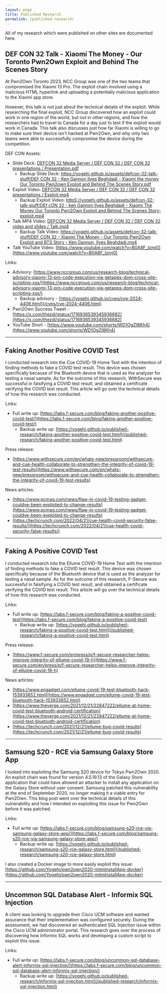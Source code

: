 ```yaml
---
layout: page
title: Published Research
permalink: /published-research/
---
```


All of my research which were published on other sites are documented here.

## DEF CON 32 Talk - Xiaomi The Money - Our Toronto Pwn2Own Exploit and Behind The Scenes Story

At Pwn2Own Toronto 2023, NCC Group was one of the two teams that compromised the Xiaomi 13 Pro. The exploit chain involved using a malicious HTML hyperlink and uploading a potentially malicious application to the Xiaomi app store.

However, this talk is not just about the technical details of the exploit. While researching the final exploit, NCC Group discovered how an exploit could work in one region of the world, but not in other regions, and how the researchers had to travel to Canada for a day just to test if the exploit would work in Canada. This talk also discusses just how far Xiaomi is willing to go to make sure their device isn't hacked at Pwn2Own, and why only two teams were able to successfully compromise the device during the competition.

DEF CON Assets:

* Slide Deck: [DEFCON 32 Media Server / DEF CON 32 / DEF CON 32 presentations / Presentation.pdf](https://media.defcon.org/DEF%20CON%2032/DEF%20CON%2032%20presentations/DEF%20CON%2032%20-%20Ken%20Gannon%20Ilyes%20Beghdadi%20-%20Xiaomi%20The%20Money%20Our%20Toronto%20Pwn2Own%20Exploit%20and%20Behind%20The%20Scenes%20Story.pdf)
    * Backup Slide Deck: [https://yogehi.github.io/assets/defcon-32-talk-stuff/DEF CON 32 - Ken Gannon Ilyes Beghdadi - Xiaomi the money Our Toronto Pwn2own Exploit and Behind The Scenes Story.pdf](/assets/defcon-32-talk-stuff/DEF%20CON%2032%20-%20Ken%20Gannon%20Ilyes%20Beghdadi%20-%20Xiaomi%20The%20Money%20Our%20Toronto%20Pwn2Own%20Exploit%20and%20Behind%20The%20Scenes%20Story.pdf)
* Exploit Video: [DEFCON 32 Media Server / DEF CON 32 / DEF CON 32 presentations / Exploit.mp4](https://media.defcon.org/DEF%20CON%2032/DEF%20CON%2032%20presentations/DEF%20CON%2032%20-%20Ken%20Gannon%20Ilyes%20Beghdadi%20-%20Xiaomi%20The%20Money%20Our%20Toronto%20Pwn2Own%20Exploit%20and%20Behind%20The%20Scenes%20Story-exploit.mp4)
    * Backup Exploit Video: [httpS;//yogehi.github.io/assets/defcon-32-talk-stuff/DEf cON 32 - ken Gannon Ilyes Beghdadi - Xiaomi The Money Our Toronto Pwn2Own Exploit and Behind The Scenes Story-exploit.mp4](/assets/defcon-32-talk-stuff/DEF%20CON%2032%20-%20Ken%20Gannon%20Ilyes%20Beghdadi%20-%20Xiaomi%20The%20Money%20Our%20Toronto%20Pwn2Own%20Exploit%20and%20Behind%20The%20Scenes%20Story-exploit.mp4)
* Talk MP4 Video: [DEFCON 32 Media Server / DEF CON 32 / DEF CON 32 video and slides / Talk.mp4](https://media.defcon.org/DEF%20CON%2032/DEF%20CON%2032%20video%20and%20slides/DEF%20CON%2032%20-%20Xiaomi%20The%20Money%20-%20Our%20Toronto%20Pwn2Own%20Exploit%20and%20BTS%20Story%20-%20Ken%20Gannon%2C%20Ilyes%20Beghdadi.mp4)
    * Backup Talk Video: [https://yogehi.github.io/assets/defcon-32-talk-stuff/DEF CON 32 - Xiaomi The Money - Our Toronto Pwn2Own Exploit and BTS Story - Ken Gannon, Ilyes Beghdadi.mp4](/assets/defcon-32-talk-stuff/DEF%20CON%2032%20-%20Xiaomi%20The%20Money%20-%20Our%20Toronto%20Pwn2Own%20Exploit%20and%20BTS%20Story%20-%20Ken%20Gannon,%20Ilyes%20Beghdadi.mp4)
* Talk YouTube Video: [https://www.youtube.com/watch?v=B0A8F_Izmj0](https://www.youtube.com/watch?v=B0A8F_Izmj0)

Links: 

* Advisory: [https://www.nccgroup.com/us/research-blog/technical-advisory-xiaomi-13-pro-code-execution-via-getapps-dom-cross-site-scripting-xss/](https://www.nccgroup.com/us/research-blog/technical-advisory-xiaomi-13-pro-code-execution-via-getapps-dom-cross-site-scripting-xss/)
    * Backup advisory - [https://yogehi.github.io/cves/cve-2024-4406.html](/cves/cve-2024-4406.html)
* Pwn2Own Success Tweet - [https://x.com/thezdi/status/1716936539345936682](https://x.com/thezdi/status/1716936539345936682)
* YouTube Short - [https://www.youtube.com/shorts/WD1OgZI8Kh4](https://www.youtube.com/shorts/WD1OgZI8Kh4)

--------------------------------------------------------

## Faking Another Positive COVID Test

I conducted research into the Cue COVID-19 Home Test with the intention of finding methods to fake a COVID test result. This device was chosen specifically because of the Bluetooth device that is used as the analyzer for testing a nasal sample. As for the outcome of this research, WithSecure was successful in falsifying a COVID test result, and obtained a certificate verifying the COVID test result. This article will go over the technical details of how this research was conducted.

Links:

* Full write up: [https://labs.f-secure.com/blog/faking-another-positive-covid-test/](https://labs.f-secure.com/blog/faking-another-positive-covid-test/)
    * Backup write up: [https://yogehi.github.io/published-research/faking-another-positive-covid-test.html](/published-research/faking-another-positive-covid-test.html)

Press release:

* [https://www.withsecure.com/en/whats-new/pressroom/withsecure-and-cue-health-collaborate-to-strengthen-the-integrity-of-covid-19-test-results](https://www.withsecure.com/en/whats-new/pressroom/withsecure-and-cue-health-collaborate-to-strengthen-the-integrity-of-covid-19-test-results)

News articles:

* [https://www.pcmag.com/news/flaw-in-covid-19-testing-gadget-couldve-been-exploited-to-change-results](https://www.pcmag.com/news/flaw-in-covid-19-testing-gadget-couldve-been-exploited-to-change-results)
* [https://techcrunch.com/2022/04/21/cue-health-covid-security-false-results/](https://techcrunch.com/2022/04/21/cue-health-covid-security-false-results/)

--------------------------------------------------------

## Faking A Positive COVID Test

I conducted research into the Ellume COVID-19 Home Test with the intention of finding methods to fake a COVID test result. This device was chosen specifically because of the Bluetooth device that is used as the analyzer for testing a nasal sample. As for the outcome of this research, F-Secure was successful in falsifying a COVID test result, and obtained a certificate verifying the COVID test result. This article will go over the technical details of how this research was conducted.

Links:

* Full write up: [https://labs.f-secure.com/blog/faking-a-positive-covid-test](https://labs.f-secure.com/blog/faking-a-positive-covid-test)
    * Backup write up: [https://yogehi.github.io/published-research/faking-a-positive-covid-test.html](/published-research/faking-a-positive-covid-test.html)

Press release:

* [https://www.f-secure.com/en/press/p/f-secure-researcher-helps-improve-integrity-of-ellume-covid-19-h](https://www.f-secure.com/en/press/p/f-secure-researcher-helps-improve-integrity-of-ellume-covid-19-h)

News articles:

* [https://www.engadget.com/ellume-covid-19-test-bluetooth-hack-153933652.html](https://www.engadget.com/ellume-covid-19-test-bluetooth-hack-153933652.html)
* [https://www.theverge.com/2021/12/21/22847222/ellume-at-home-covid-test-bluetooth-android-certification](https://www.theverge.com/2021/12/21/22847222/ellume-at-home-covid-test-bluetooth-android-certification)
* [https://techcrunch.com/2021/12/21/ellume-bug-covid-results](https://techcrunch.com/2021/12/21/ellume-bug-covid-results)

--------------------------------------------------------

## Samsung S20 - RCE via Samsung Galaxy Store App

I looked into exploiting the Samsung S20 device for Tokyo Pwn2Own 2020. An exploit chain was found for version 4.5.19.13 of the Galaxy Store application that could have allowed an attacker to install any application on the Galaxy Store without user consent. Samsung patched this vulnerability at the end of September 2020, no longer making it a viable entry for Pwn2Own. This blog post went over the technical details of this vulnerability and how I intended on exploiting this issue for Pwn2Own before it was patched. 

Links:

* Full write up: [https://labs.f-secure.com/blog/samsung-s20-rce-via-samsung-galaxy-store-app/](https://labs.f-secure.com/blog/samsung-s20-rce-via-samsung-galaxy-store-app/)
    * Backup write up: [https://yogehi.github.io/published-research/samsung-s20-rce-galaxy-store.html](/published-research/samsung-s20-rce-galaxy-store.html)

I also created a Docker image to more easily exploit this issue: [https://github.com/Yogehi/pwn2own2020-mitmInstallApp-docker](https://github.com/Yogehi/pwn2own2020-mitmInstallApp-docker)

--------------------------------------------------------

## Uncommon SQL Database Alert - Informix SQL Injection

A client was looking to upgrade their Cisco UCM software and wanted assurance that their implementation was configured securely. During the assessment, we had discovered an authenticated SQL Injection issue within the Cisco UCM administrator portal. This research goes over the process of discovering how Informix SQL works and developing a custom script to exploit this issue.

Links: 

* Full write up: [https://labs.f-secure.com/blog/uncommon-sql-database-alert-informix-sql-injection/](https://labs.f-secure.com/blog/uncommon-sql-database-alert-informix-sql-injection/)
    * Backup write up: [https://yogehi.github.io/published-research/informix-sql-injection.html](/published-research/informix-sql-injection.html)